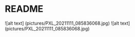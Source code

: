 # README

![alt text] (pictures/PXL_20211111_085836068.jpg)
![alt text] (pictures/PXL_20211111_085836068.jpg)
